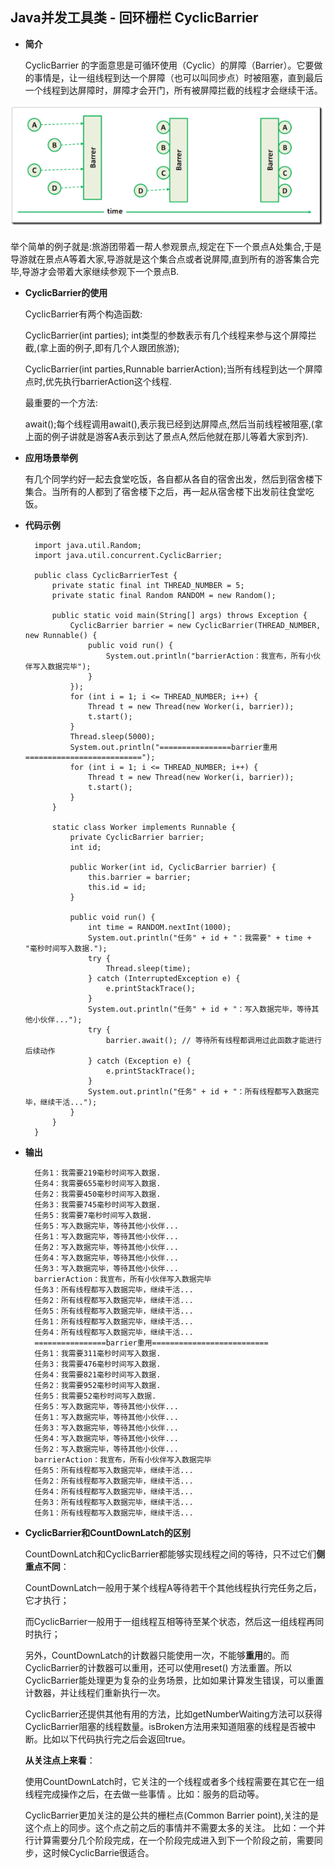 ## Java并发工具类 - 回环栅栏 CyclicBarrier ##


- **简介**

	CyclicBarrier 的字面意思是可循环使用（Cyclic）的屏障（Barrier）。它要做的事情是，让一组线程到达一个屏障（也可以叫同步点）时被阻塞，直到最后一个线程到达屏障时，屏障才会开门，所有被屏障拦截的线程才会继续干活。


![](image/CyclicBarrier.png)

举个简单的例子就是:旅游团带着一帮人参观景点,规定在下一个景点A处集合,于是导游就在景点A等着大家,导游就是这个集合点或者说屏障,直到所有的游客集合完毕,导游才会带着大家继续参观下一个景点B.


- **CyclicBarrier的使用**

	CyclicBarrier有两个构造函数:

	CyclicBarrier(int parties); int类型的参数表示有几个线程来参与这个屏障拦截,(拿上面的例子,即有几个人跟团旅游);

	CyclicBarrier(int parties,Runnable barrierAction);当所有线程到达一个屏障点时,优先执行barrierAction这个线程.

	最重要的一个方法:

	await();每个线程调用await(),表示我已经到达屏障点,然后当前线程被阻塞,(拿上面的例子讲就是游客A表示到达了景点A,然后他就在那儿等着大家到齐).


- **应用场景举例**

	有几个同学约好一起去食堂吃饭，各自都从各自的宿舍出发，然后到宿舍楼下集合。当所有的人都到了宿舍楼下之后，再一起从宿舍楼下出发前往食堂吃饭。

- **代码示例**

				
		
		import java.util.Random;
		import java.util.concurrent.CyclicBarrier;
		
		public class CyclicBarrierTest {
			private static final int THREAD_NUMBER = 5;
			private static final Random RANDOM = new Random();
		
			public static void main(String[] args) throws Exception {
				CyclicBarrier barrier = new CyclicBarrier(THREAD_NUMBER, new Runnable() {
					public void run() {
						System.out.println("barrierAction：我宣布，所有小伙伴写入数据完毕");
					}
				});
				for (int i = 1; i <= THREAD_NUMBER; i++) {
					Thread t = new Thread(new Worker(i, barrier));
					t.start();
				}
				Thread.sleep(5000);
				System.out.println("================barrier重用==========================");
				for (int i = 1; i <= THREAD_NUMBER; i++) {
					Thread t = new Thread(new Worker(i, barrier));
					t.start();
				}
			}
		
			static class Worker implements Runnable {
				private CyclicBarrier barrier;
				int id;
		
				public Worker(int id, CyclicBarrier barrier) {
					this.barrier = barrier;
					this.id = id;
				}
		
				public void run() {
					int time = RANDOM.nextInt(1000);
					System.out.println("任务" + id + "：我需要" + time + "毫秒时间写入数据.");
					try {
						Thread.sleep(time);
					} catch (InterruptedException e) {
						e.printStackTrace();
					}
					System.out.println("任务" + id + "：写入数据完毕，等待其他小伙伴...");
					try {
						barrier.await(); // 等待所有线程都调用过此函数才能进行后续动作
					} catch (Exception e) {
						e.printStackTrace();
					}
					System.out.println("任务" + id + "：所有线程都写入数据完毕，继续干活...");
				}
			}
		}

- **输出**

		任务1：我需要219毫秒时间写入数据.
		任务4：我需要655毫秒时间写入数据.
		任务2：我需要450毫秒时间写入数据.
		任务3：我需要745毫秒时间写入数据.
		任务5：我需要7毫秒时间写入数据.
		任务5：写入数据完毕，等待其他小伙伴...
		任务1：写入数据完毕，等待其他小伙伴...
		任务2：写入数据完毕，等待其他小伙伴...
		任务4：写入数据完毕，等待其他小伙伴...
		任务3：写入数据完毕，等待其他小伙伴...
		barrierAction：我宣布，所有小伙伴写入数据完毕
		任务3：所有线程都写入数据完毕，继续干活...
		任务2：所有线程都写入数据完毕，继续干活...
		任务5：所有线程都写入数据完毕，继续干活...
		任务1：所有线程都写入数据完毕，继续干活...
		任务4：所有线程都写入数据完毕，继续干活...
		================barrier重用==========================
		任务1：我需要311毫秒时间写入数据.
		任务3：我需要476毫秒时间写入数据.
		任务4：我需要821毫秒时间写入数据.
		任务2：我需要952毫秒时间写入数据.
		任务5：我需要52毫秒时间写入数据.
		任务5：写入数据完毕，等待其他小伙伴...
		任务1：写入数据完毕，等待其他小伙伴...
		任务3：写入数据完毕，等待其他小伙伴...
		任务4：写入数据完毕，等待其他小伙伴...
		任务2：写入数据完毕，等待其他小伙伴...
		barrierAction：我宣布，所有小伙伴写入数据完毕
		任务5：所有线程都写入数据完毕，继续干活...
		任务2：所有线程都写入数据完毕，继续干活...
		任务4：所有线程都写入数据完毕，继续干活...
		任务3：所有线程都写入数据完毕，继续干活...
		任务1：所有线程都写入数据完毕，继续干活...


- **CyclicBarrier和CountDownLatch的区别**

	CountDownLatch和CyclicBarrier都能够实现线程之间的等待，只不过它们**侧重点不同**：

	CountDownLatch一般用于某个线程A等待若干个其他线程执行完任务之后，它才执行；

	而CyclicBarrier一般用于一组线程互相等待至某个状态，然后这一组线程再同时执行；

	另外，CountDownLatch的计数器只能使用一次，不能够**重用**的。而CyclicBarrier的计数器可以重用，还可以使用reset() 方法重置。所以CyclicBarrier能处理更为复杂的业务场景，比如如果计算发生错误，可以重置计数器，并让线程们重新执行一次。

	CyclicBarrier还提供其他有用的方法，比如getNumberWaiting方法可以获得CyclicBarrier阻塞的线程数量。isBroken方法用来知道阻塞的线程是否被中断。比如以下代码执行完之后会返回true。


	**从关注点上来看**：
	
	使用CountDownLatch时，它关注的一个线程或者多个线程需要在其它在一组线程完成操作之后，在去做一些事情 。比如：服务的启动等。 
	
	CyclicBarrier更加关注的是公共的栅栏点(Common Barrier point),关注的是这个点上的同步。这个点之前之后的事情并不需要太多的关注。 比如：一个并行计算需要分几个阶段完成，在一个阶段完成进入到下一个阶段之前，需要同步，这时候CyclicBarrie很适合。 




	



